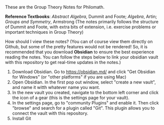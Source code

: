 These are the Group Theory Notes for Philomath. 

**Reference Textbooks**: _Abstract Algebra_, Dummit and Foote; _Algebra_, Artin; _Groups and Symmetry_, Armstrong (The notes primarily follows the structure of Dummit and Foote, with extra bits of extension, i.e. exercise problems or important techniques in Group Theory)

How should I view these notes? 
(You can of course view them directly on Github, but some of the pretty features would not be rendered! So, it is recommended that you download **Obsidian** to ensure the best experience reading the notes. You can follow the steps below to link your obsidian vault with this repository to get real-time updates in the notes.) 

1. Download Obsidian. Go to https://obsidian.md/ and click "Get Obsidian for Windows" (or "other platforms" if you are using Mac)
3. Open Obsidian. In the first pop out window, select "create a new vault", and name it witth whatever name you want.
4. In the new vault you created, navigate to the bottom left corner and click the icon of a gear (this is the settings page for your vault).
5. In the settings page, go to "community Plugins" and enable it. Then click "browse" and search for a plugin called "Git". This plugin allows you to connect the vault with this repository.
6. Install Git
